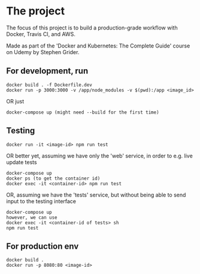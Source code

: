 # The project

The focus of this project is to build a production-grade workflow with Docker, Travis CI, and AWS.

Made as part of the 'Docker and Kubernetes: The Complete Guide' course on Udemy by Stephen Grider.

## For development, run
    docker build . -f Dockerfile.dev
    docker run -p 3000:3000 -v /app/node_modules -v $(pwd):/app <image_id>

OR just
    
    docker-compose up (might need --build for the first time)

## Testing
    docker run -it <image-id> npm run test

OR better yet, assuming we have only the 'web' service, in order to e.g. live update tests

    docker-compose up
    docker ps (to get the container id)
    docker exec -it <container-id> npm run test

OR, assuming we have the 'tests' service, but without being able to
send input to the testing interface

    docker-compose up
    however, we can use
    docker exec -it <container-id of tests> sh
    npm run test

## For production env
    docker build .
    docker run -p 8080:80 <image-id>